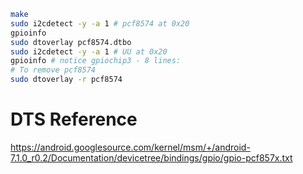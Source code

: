 ```bash
make
sudo i2cdetect -y -a 1 # pcf8574 at 0x20
gpioinfo
sudo dtoverlay pcf8574.dtbo
sudo i2cdetect -y -a 1 # UU at 0x20
gpioinfo # notice gpiochip3 - 8 lines:
# To remove pcf8574
sudo dtoverlay -r pcf8574
```

# DTS Reference
https://android.googlesource.com/kernel/msm/+/android-7.1.0_r0.2/Documentation/devicetree/bindings/gpio/gpio-pcf857x.txt
